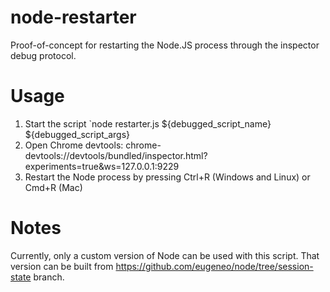 # node-restarter

Proof-of-concept for restarting the Node.JS process through the inspector debug protocol.

# Usage

1. Start the script `node restarter.js ${debugged_script_name} ${debugged_script_args}
2. Open Chrome devtools: chrome-devtools://devtools/bundled/inspector.html?experiments=true&ws=127.0.0.1:9229
3. Restart the Node process by pressing Ctrl+R (Windows and Linux) or Cmd+R (Mac)

# Notes

Currently, only a custom version of Node can be used with this script. That version can be built from https://github.com/eugeneo/node/tree/session-state branch.
